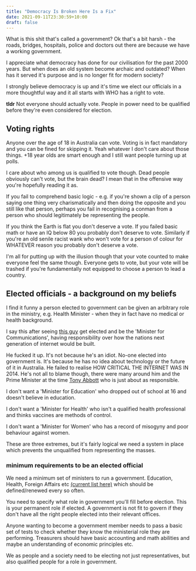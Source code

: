 ```yaml
---
title: "Democracy Is Broken Here Is a Fix"
date: 2021-09-11T23:30:59+10:00
draft: false
---
```


What is this shit that's called a government? Ok that's a bit harsh - the
roads, bridges, hospitals, police and doctors out there are because we have
a working government.

I appreciate what democracy has done for our civilisation for the past 2000
years. But when does an old system become archaic and outdated? When has it
served it's purpose and is no longer fit for modern society?

I strongly believe democracy is up and it's time we elect our officials in a
more thoughtful way and it all starts with WHO has a right to vote.

**tldr** Not everyone should actually vote. People in power need to be
qualified before they're even considered for election.

## Voting rights

Anyone over the age of 18 in Australia can vote. Voting is in fact mandatory
and you can be fined for skipping it. Yeah whatever I don't care about those
things. +18 year olds are smart enough and I still want people turning up at
polls.

I care about who among us is qualified to vote though. Dead people obviously
can't vote, but the brain dead? I mean that in the offensive way you're
hopefully reading it as.

If you fail to comprehend basic logic - e.g. if you're shown a clip of a
person saying one thing very charismatically and then doing the opposite and
you still like that person, perhaps you fail in recognising a conman from a
person who should legitimately be representing the people.

If you think the Earth is flat you don't deserve a vote. If you failed basic
math or have an IQ below 80 you probably don't deserve to vote. Similarly if
you're an old senile racist wank who won't vote for a person of colour for
WHATEVER reason you probably don't deserve a vote.

I'm all for putting up with the illusion though that your vote counted to make
everyone feel the same though. Everyone gets to vote, but your vote will be
trashed if you're fundamentally not equipped to choose a person to lead a
country.


## Elected officials - a background on my beliefs

I find it funny a person elected to government can be given an arbitrary role
in the ministry, e.g. Health Minister - when they in fact have no medical or
health background.

I say this after seeing [this guy](https://en.wikipedia.org/wiki/Malcolm_Turnbull)
get elected and be the 'Minister for Communications', having responsibility
over how the nations next generation of internet would be built.

He fucked it up. It's not because he's an idiot. No-one elected into government
is. It's because he has no idea about technology or the future of it in
Australia. He failed to realise HOW CRITICAL THE INTERNET WAS IN 2014. He's
not all to blame though, there were many around him and the Prime Minister at
the time [Tony Abbott](https://en.wikipedia.org/wiki/Tony_Abbott) who is just
about as responsible.

I don't want a 'Minister for Education' who dropped out of school at 16 and
doesn't believe in education.

I don't want a 'Minister for Health' who isn't a qualified health professional
and thinks vaccines are methods of control.

I don't want a 'Minister for Women' who has a record of misogyny and poor
behaviour against women.

These are three extremes, but it's fairly logical we need a system in place which
prevents the unqualified from representing the masses.

### minimum requirements to be an elected official

We need a minimum set of ministers to run a government. Education, Health,
Foreign Affairs etc [(current list here)](https://www.pmc.gov.au/sites/default/files/publications/ministry-list-020721_0.pdf)
which should be defined/renewed every so often.

You need to specify what role in government you'll fill before election. This
is your permanent role if elected. A government is not fit to govern if they
don't have all the right people elected into their relevant offices.

Anyone wanting to become a government member needs to pass a basic set of tests
to check whether they know the ministerial role they are performing. Treasurers
should have basic accounting and math abilities and maybe an understanding of
economic principles etc.

We as people and a society need to be electing not just representatives, but
also qualified people for a role in government.